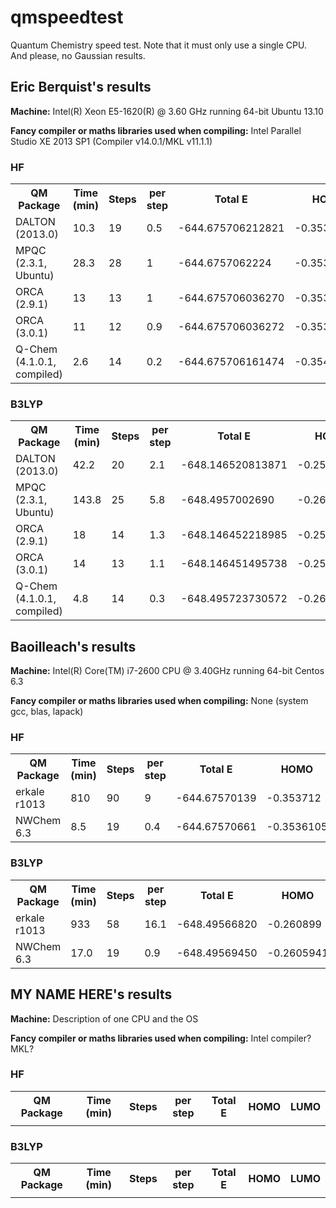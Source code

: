 qmspeedtest
===========

Quantum Chemistry speed test. Note that it must only use a single CPU. And please, no Gaussian results.

Eric Berquist's results
----------------------

**Machine:** Intel(R) Xeon E5-1620(R) @ 3.60 GHz running 64-bit Ubuntu 13.10

**Fancy compiler or maths libraries used when compiling:** Intel Parallel Studio XE 2013 SP1 (Compiler v14.0.1/MKL v11.1.1)

### HF
<table>
<tr>
<th>QM Package</th>
<th>Time (min)</th>
<th>Steps</th>
<th>per step</th>
<th>Total E</th>
<th>HOMO</th>
<th>LUMO</th>
</tr>
<tr>
<td>DALTON (2013.0)</td>
<td>10.3</td>
<td>19</td>
<td>0.5</td>
<td>-644.675706212821</td>
<td>-0.35364477</td>
<td>0.07433447</td>
</tr>
<td>MPQC (2.3.1, Ubuntu)</td>
<td>28.3</td>
<td>28</td>
<td>1</td>
<td>-644.6757062224</td>
<td>-0.353644</td>
<td>0.074333</td>
</tr>
<tr>
<td>ORCA (2.9.1)</td>
<td>13</td>
<td>13</td>
<td>1</td>
<td>-644.675706036270</td>
<td>-0.353622</td>
<td>0.074344</td>
</tr>
<tr>
<td>ORCA (3.0.1)</td>
<td>11</td>
<td>12</td>
<td>0.9</td>
<td>-644.675706036272</td>
<td>-0.353622</td>
<td>0.074344</td>
</tr>
<tr>
<td>Q-Chem (4.1.0.1, compiled)</td>
<td>2.6</td>
<td>14</td>
<td>0.2</td>
<td>-644.675706161474</td>
<td>-0.354</td>
<td>0.074</td>
</tr>
</table>

### B3LYP
<table>
<tr>
<th>QM Package</th>
<th>Time (min)</th>
<th>Steps</th>
<th>per step</th>
<th>Total E</th>
<th>HOMO</th>
<th>LUMO</th>
</tr>
<tr>
<td>DALTON (2013.0)</td>
<td>42.2</td>
<td>20</td>
<td>2.1</td>
<td>-648.146520813871</td>
<td>-0.25714248</td>
<td>-0.06101431</td>
</tr>
<td>MPQC (2.3.1, Ubuntu)</td>
<td>143.8</td>
<td>25</td>
<td>5.8</td>
<td>-648.4957002690</td>
<td>-0.260571</td>
<td>-0.064391</td>
</tr>
<tr>
<td>ORCA (2.9.1)</td>
<td>18</td>
<td>14</td>
<td>1.3</td>
<td>-648.146452218985</td>
<td>-0.257064</td>
<td>-0.061014</td>
</tr>
<tr>
<td>ORCA (3.0.1)</td>
<td>14</td>
<td>13</td>
<td>1.1</td>
<td>-648.146451495738</td>
<td>-0.257065</td>
<td>-0.061045</td>
</tr>
<tr>
<td>Q-Chem (4.1.0.1, compiled)</td>
<td>4.8</td>
<td>14</td>
<td>0.3</td>
<td>-648.495723730572</td>
<td>-0.260</td>
<td>-0.064</td>
</tr>
</table>

Baoilleach's results
--------------------

**Machine:** Intel(R) Core(TM) i7-2600 CPU @ 3.40GHz running 64-bit Centos 6.3

**Fancy compiler or maths libraries used when compiling:** None (system gcc, blas, lapack)

### HF
<table>
<tr>
<th>QM Package</th><th>Time (min)</th><th>Steps</th><th>per step</th>
<th>Total E</th><th>HOMO</th><th>LUMO</th>
</tr>
<tr>
<td>erkale r1013</td><td>810</td>
<td>90</td><td>9</td>
<td>-644.67570139</td>
<td>-0.353712</td>
<td>0.074269</td>
</tr>
<tr>
<td>NWChem 6.3</td><td>8.5</td>
<td>19</td><td>0.4</td>
<td>-644.67570661</td>
<td>-0.3536105</td>
<td>0.07435040</td>
</tr>
</table>

### B3LYP
<table>
<tr>
<th>QM Package</th><th>Time (min)</th><th>Steps</th><th>per step</th>
<th>Total E</th><th>HOMO</th><th>LUMO</th>
</tr>
<tr>
<td>erkale r1013</td><td>933</td>
<td>58</td><td>16.1</td>
<td>-648.49566820</td>
<td>-0.260899</td>
<td>-0.064457</td>
</tr>
<tr>
<td>NWChem 6.3</td><td>17.0</td>
<td>19</td><td>0.9</td>
<td>-648.49569450</td>
<td>-0.2605941</td>
<td>-0.06439398</td>
</tr>
</table>

MY NAME HERE's results
----------------------

**Machine:** Description of one CPU and the OS

**Fancy compiler or maths libraries used when compiling:** Intel compiler? MKL?

### HF
<table>
<tr>
<th>QM Package</th><th>Time (min)</th><th>Steps</th><th>per step</th>
<th>Total E</th><th>HOMO</th><th>LUMO</th>
</tr>
<tr>
<td></td><td></td>
<td></td><td></td>
<td></td>
<td></td>
<td></td>
</tr>
</table>

### B3LYP
<table>
<tr>
<th>QM Package</th><th>Time (min)</th><th>Steps</th><th>per step</th>
<th>Total E</th><th>HOMO</th><th>LUMO</th>
</tr>
<tr>
<td></td><td></td>
<td></td><td></td>
<td></td>
<td></td>
<td></td>
</tr>
</table>
